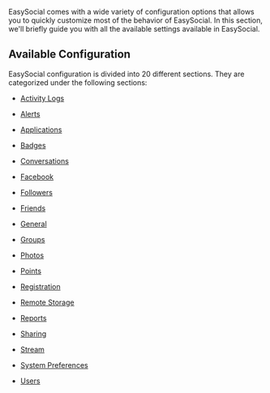 EasySocial comes with a wide variety of configuration options that allows you to quickly customize most of the behavior of EasySocial. In this section, we'll briefly guide you with all the available settings available in EasySocial. 

## Available Configuration
EasySocial configuration is divided into 20 different sections. They are categorized under the following sections:

* [Activity Logs](../configuration/activity_logs)

* [Alerts](../configuration/alerts)

* [Applications](../configuration/applications)

* [Badges](../configuration/badges)

* [Conversations](../configuration/conversations)

* [Facebook](../configuration/facebook)

* [Followers](../configuration/followers)

* [Friends](../configuration/friends)

* [General](../configuration/general)

* [Groups](../configuration/groups)

* [Photos](../configuration/photos)

* [Points](../configuration/points)

* [Registration](../configuration/registration)

* [Remote Storage](../configuration/remote_storage)

* [Reports](../configuration/reports)

* [Sharing](../configuration/sharing)

* [Stream](../configuration/stream)

* [System Preferences](../configuration/system_preferences)

* [Users](../configuration/users)